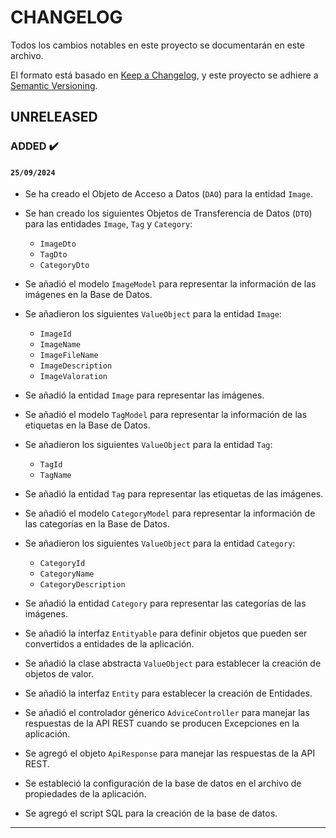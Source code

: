 # CHANGELOG

Todos los cambios notables en este proyecto se documentarán en este archivo.

El formato está basado en [Keep a Changelog](https://keepachangelog.com/en/1.1.0/), y este proyecto se adhiere a [Semantic Versioning](https://semver.org/spec/v2.0.0.html).

<!-- ## [Unreleased] -->
<!-- ### ADDED ✔️-->
<!-- ### FIXED 🐛-->
<!-- ### CHANGED 🛠️-->
<!-- ### REMOVED 🗑️-->
<!-- ### SECURITY 🛡️-->
<!-- ### DEPRECATED 🛑-->

## UNRELEASED

### ADDED ✔️

#### `25/09/2024`

- Se ha creado el Objeto de Acceso a Datos (`DAO`) para la entidad `Image`.


- Se han creado los siguientes Objetos de Transferencia de Datos (`DTO`) para las entidades `Image`, `Tag` y `Category`:
    - `ImageDto`
    - `TagDto`
    - `CategoryDto`


- Se añadió el modelo `ImageModel` para representar la información de las imágenes en la Base de Datos.


- Se añadieron los siguientes `ValueObject` para la entidad `Image`:
    - `ImageId`
    - `ImageName`
    - `ImageFileName`
    - `ImageDescription`
    - `ImageValoration`


- Se añadió la entidad `Image` para representar las imágenes.


- Se añadió el modelo `TagModel` para representar la información de las etiquetas en la Base de Datos.


- Se añadieron los siguientes `ValueObject` para la entidad `Tag`:
    - `TagId`
    - `TagName`


- Se añadió la entidad `Tag` para representar las etiquetas de las imágenes.


- Se añadió el modelo `CategoryModel` para representar la información de las categorías en la Base de Datos.


- Se añadieron los siguientes `ValueObject` para la entidad `Category`:
    - `CategoryId`
    - `CategoryName`
    - `CategoryDescription`


- Se añadió la entidad `Category` para representar las categorías de las imágenes.


- Se añadió la interfaz `Entityable` para definir objetos que pueden ser convertidos a entidades de la aplicación.

 
- Se añadió la clase abstracta `ValueObject` para establecer la creación de objetos de valor.


- Se añadió la interfaz `Entity` para establecer la creación de Entidades.


- Se añadió el controlador génerico `AdviceController` para manejar las respuestas de la API REST cuando se producen
Excepciones en la aplicación.


- Se agregó el objeto `ApiResponse` para manejar las respuestas de la API REST.


- Se estableció la configuración de la base de datos en el archivo de propiedades de la aplicación.


- Se agregó el script SQL para la creación de la base de datos.

---